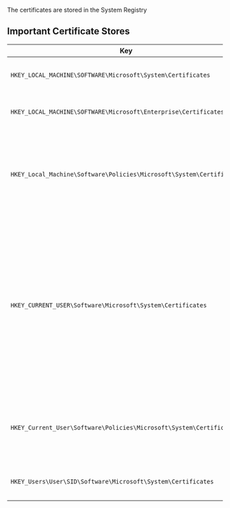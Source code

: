The certificates are stored in the System Registry

## Important Certificate Stores

| Key                                                                  | Description                                                                                                                                                                                                                        |
| -------------------------------------------------------------------- | ---------------------------------------------------------------------------------------------------------------------------------------------------------------------------------------------------------------------------------- |
| `HKEY_LOCAL_MACHINE\SOFTWARE\Microsoft\System\Certificates`          | contain the info for the computer account                                                                                                                                                                                          |
| `HKEY_LOCAL_MACHINE\SOFTWARE\Microsoft\Enterprise\Certificates`      | contains info about the AD published certificates                                                                                                                                                                                  |
| `HKEY_Local_Machine\Software\Policies\Microsoft\System\Certificates` | contains info for the computer account, but for Group policy distributed certificates for the computer account                                                                                                                     |
| `HKEY_CURRENT_USER\Software\Microsoft\System\Certificates`           | contains registry settings for the current user. Those can include the BLOB (Binary Large object) and various settings for the certificate, as well as settings related to the CA certificates that support the user certificates. |
| `HKEY_Current_User\Software\Policies\Microsoft\System\Certificates`  | contains registry settings for the current user, but for certificates distributed via Group Policy.                                                                                                                                |
| `HKEY_Users\User\SID\Software\Microsoft\System\Certificates`         | contains this info for the corresponding user                                                                                                                                                                                      |

